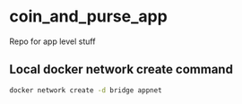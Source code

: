 # coin_and_purse_app
Repo for app level stuff

## Local docker network create command
```Bash
docker network create -d bridge appnet
```

